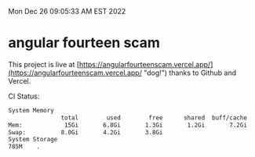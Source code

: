 Mon Dec 26 09:05:33 AM EST 2022

# angular fourteen scam


This project is live at [https://angularfourteenscam.vercel.app/](https://angularfourteenscam.vercel.app/ "dog!") thanks to Github and Vercel.

CI Status: 

```bash
System Memory
               total        used        free      shared  buff/cache   available
Mem:            15Gi       6.8Gi       1.3Gi       1.2Gi       7.2Gi       6.9Gi
Swap:          8.0Gi       4.2Gi       3.8Gi
System Storage
785M	.
```
```bash

